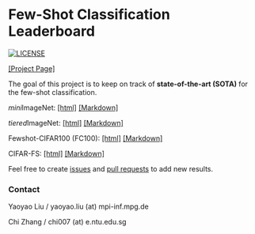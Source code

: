 # Few-Shot Classification Leaderboard

[![LICENSE](https://img.shields.io/github/license/y2l/mini-imagenet-tools.svg)](https://github.com/yaoyao-liu/few-shot-classification-leaderboard/blob/master/LICENSE)

[\[Project Page\]](https://few-shot.yyliu.net/)

The goal of this project is to keep on track of **state-of-the-art (SOTA)** for the few-shot classification.

*mini*ImageNet: [\[html\]](https://few-shot.yyliu.net/miniimagenet.html) [\[Markdown\]](https://github.com/yaoyao-liu/few-shot-classification-leaderboard/blob/master/miniimagenet.md)

*tiered*ImageNet: [\[html\]](https://few-shot.yyliu.net/tieredimagenet.html) [\[Markdown\]](https://github.com/yaoyao-liu/few-shot-classification-leaderboard/blob/master/tieredimagenet.md)

Fewshot-CIFAR100 (FC100): [\[html\]](https://few-shot.yyliu.net/fc100.html) [\[Markdown\]](https://github.com/yaoyao-liu/few-shot-classification-leaderboard/blob/master/fc100.md)

CIFAR-FS: [\[html\]](https://few-shot.yyliu.net/cifar-fs.html) [\[Markdown\]](https://github.com/yaoyao-liu/few-shot-classification-leaderboard/blob/master/cifarfs.md)

Feel free to create [issues](https://github.com/yaoyao-liu/few-shot-classification-leaderboard/issues/new) and [pull requests](https://github.com/yaoyao-liu/few-shot-classification-leaderboard/compare) to add new results.

### Contact

Yaoyao Liu / yaoyao.liu (at) mpi-inf.mpg.de

Chi Zhang / chi007 (at) e.ntu.edu.sg
